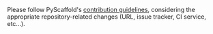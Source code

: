 Please follow PyScaffold's [contribution guidelines],
considering the appropriate repository-related changes
(URL, issue tracker, CI service, etc...).


[contribution guidelines]: https://pyscaffold.org/en/latest/contributing.html
